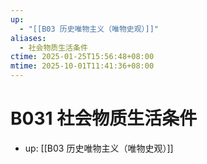```yaml
---
up:
  - "[[B03 历史唯物主义（唯物史观）]]"
aliases:
  - 社会物质生活条件
ctime: 2025-01-25T15:56:48+08:00
mtime: 2025-10-01T11:41:36+08:00
---
```


# B031 社会物质生活条件

- up: [[B03 历史唯物主义（唯物史观）]]
